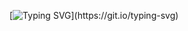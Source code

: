 [![Typing SVG](https://readme-typing-svg.demolab.com?font=Fira+Code&pause=1000&random=false&width=435&lines=%D0%AF+%D0%BD%D0%B5+%D0%B1%D1%83%D0%B4%D1%83+%D1%82%D1%80%D0%BE%D0%B3%D0%B0%D1%82%D1%8C+%D1%82%D1%80%D0%B0%D0%B2%D1%83.;%D0%92%D0%BE%D0%B7%D1%8C%D0%BC%D0%B8%D1%82%D0%B5+DevOps%D0%B8%D0%BA%D0%BE%D0%BC...;%D0%9F%D0%BE%D0%B6%D0%B0%D0%BB%D1%83%D0%B9%D1%81%D1%82%D0%B0......)](https://git.io/typing-svg)
<!--
**smakevkin/smakevkin** is a ✨ _special_ ✨ repository because its `README.md` (this file) appears on your GitHub profile.

Here are some ideas to get you started:

- 🔭 I’m currently working on ...
- 🌱 I’m currently learning ...
- 👯 I’m looking to collaborate on ...
- 🤔 I’m looking for help with ...
- 💬 Ask me about ...
- 📫 How to reach me: ...
- 😄 Pronouns: ...
- ⚡ Fun fact: ...
-->
